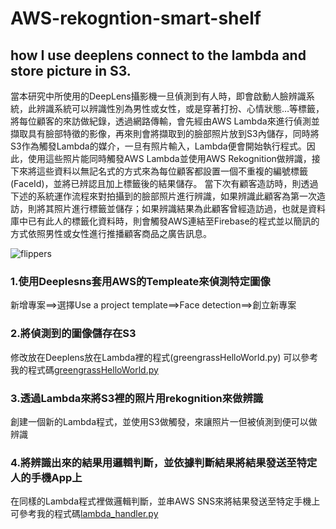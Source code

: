 # AWS-rekogntion-smart-shelf
## how I use deeplens connect to the lambda and store picture in S3.
  當本研究中所使用的DeepLens攝影機一旦偵測到有人時，即會啟動人臉辨識系統，此辨識系統可以辨識性別為男性或女性，或是穿著打扮、心情狀態…等標籤，將每位顧客的來訪做紀錄，透過網路傳輸，會先經由AWS Lambda來進行偵測並擷取具有臉部特徵的影像，再來則會將擷取到的臉部照片放到S3內儲存，同時將S3作為觸發Lambda的媒介，一旦有照片輸入，Lambda便會開始執行程式。因此，使用這些照片能同時觸發AWS Lambda並使用AWS Rekognition做辨識，接下來將這些資料以無記名式的方式來為每位顧客都設置一個不重複的編號標籤(FaceId)，並將已辨認且加上標籤後的結果儲存。
當下次有顧客造訪時，則透過下述的系統運作流程來對拍攝到的臉部照片進行辨識，如果辨識此顧客為第一次造訪，則將其照片進行標籤並儲存；如果辨識結果為此顧客曾經造訪過，也就是資料庫中已有此人的標籤化資料時，則會觸發AWS連結至Firebase的程式並以簡訊的方式依照男性或女性進行推播顧客商品之廣告訊息。

![flippers](https://yhc-website.s3.ap-northeast-1.amazonaws.com/images/aws_01.png) 
  
### 1.使用Deeplesns套用AWS的Templeate來偵測特定圖像
新增專案==>選擇Use a project template==>Face detection==>創立新專案

### 2.將偵測到的圖像儲存在S3
修改放在Deeplens放在Lambda裡的程式(greengrassHelloWorld.py)
可以參考我的程式碼[greengrassHelloWorld.py](https://github.com/echo04100/aws-rekognition-smart-shelf/blob/7496e1a095815b2977fc1eefc124d4ffac3ee549/deeplens-face-detection/greengrassHelloWorld.py)

### 3.透過Lambda來將S3裡的照片用rekognition來做辨識
創建一個新的Lambda程式，並使用S3做觸發，來讓照片一但被偵測到便可以做辨識

### 4.將辨識出來的結果用邏輯判斷，並依據判斷結果將結果發送至特定人的手機App上
在同樣的Lambda程式裡做邏輯判斷，並串AWS SNS來將結果發送至特定手機上
可參考我的程式碼[lambda_handler.py](https://github.com/echo04100/aws-rekognition-smart-shelf/blob/087d61feb79b00b831a3b671c45ba4078046a401/lambda_handler.py)
